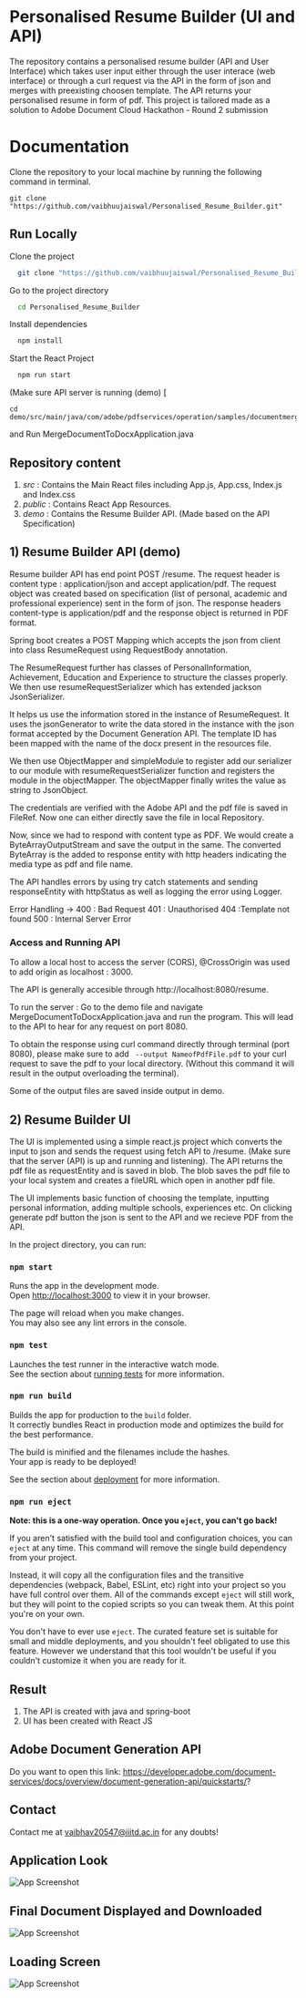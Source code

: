 
# Personalised Resume Builder (UI and API)

The repository contains a personalised resume builder (API and User Interface) which takes user input either through the user interace (web interface) or through a curl request via the API in the form of json and merges with preexisting choosen template. The API returns your personalised resume in form of pdf. This project is tailored made as a solution to Adobe Document Cloud Hackathon - Round 2 submission

# Documentation

Clone the repository to your local machine by running the following command in terminal.

```shell
git clone "https://github.com/vaibhuujaiswal/Personalised_Resume_Builder.git"

```

## Run Locally

Clone the project

```bash
  git clone "https://github.com/vaibhuujaiswal/Personalised_Resume_Builder.git"
```

Go to the project directory

```bash
  cd Personalised_Resume_Builder
```

Install dependencies

```bash
  npm install
```

Start the React Project

```bash
  npm run start
```

(Make sure API server is running (demo) [
```
cd demo/src/main/java/com/adobe/pdfservices/operation/samples/documentmerge/
```
and Run MergeDocumentToDocxApplication.java

## Repository content

1) *src* : Contains the Main React files including App.js, App.css, Index.js and Index.css
2) *public* : Contains React App Resources.
3) *demo* : Contains the Resume Builder API. (Made based on the API Specification)

## 1) Resume Builder API (demo)

Resume builder API has end point POST /resume. The request header is content type : application/json and accept application/pdf. The request object was created based on specification (list of personal, academic and professional experience) sent in the form of json. The response headers content-type is application/pdf and the response object is returned in PDF format.

Spring boot creates a POST Mapping which accepts the json from client into class ResumeRequest using RequestBody annotation. 

The ResumeRequest further has classes of PersonalInformation, Achievement, Education and Experience to structure the classes properly. We then use resumeRequestSerializer which has extended jackson JsonSerializer. 

It helps us use the information stored in the instance of ResumeRequest. It uses the jsonGenerator to write the data stored in the instance with the json format accepted by the Document Generation API. The template ID has been mapped with the name of the docx present in the resources file. 

We then use ObjectMapper and simpleModule to register add our serializer to our module with resumeRequestSerializer function and registers the module in the objectMapper. The objectMapper finally writes the value as string to JsonObject. 

The credentials are verified with the Adobe API and the pdf file is saved in FileRef. Now one can either directly save the file in local Repository. 

Now, since we had to respond with content type as PDF. We would create a ByteArrayOutputStream and save the output in the same. The converted ByteArray is the added to response entity with http headers indicating the media type as pdf and file name.

The API handles errors by using try catch statements and sending responseEntity with httpStatus as well as logging the error using Logger.

Error Handling -> 
400 : Bad Request 
401 : Unauthorised 
404 :Template not found 
500 : Internal Server Error

### Access and Running API
To allow a local host to access the server (CORS), @CrossOrigin was used to add origin as localhost : 3000. 

The API is generally accesible through http://localhost:8080/resume.

To run the server : Go to the demo file and navigate MergeDocumentToDocxApplication.java and run the program. This will lead to the API to hear for any request on port 8080.

To obtain the response using curl command directly through terminal (port 8080), please make sure to add ` --output NameofPdfFile.pdf` to your curl request to save the pdf to your local directory. (Without this command it will result in the output overloading the terminal).

Some of the output files are saved inside output in demo.

## 2) Resume Builder UI

The UI is implemented using a simple react.js project which converts the input to json and sends the request using fetch API to /resume. (Make sure that the server (API) is up and running and listening). The API returns the pdf file as requestEntity and is saved in blob. The blob saves the pdf file to your local system and creates a fileURL which open in another pdf file. 

The UI implements basic function of choosing the template, inputting personal information, adding multiple schools, experiences etc. On clicking generate pdf button the json is sent to the API and we recieve PDF from the API.

In the project directory, you can run:

### `npm start`

Runs the app in the development mode.\
Open [http://localhost:3000](http://localhost:3000) to view it in your browser.

The page will reload when you make changes.\
You may also see any lint errors in the console.

### `npm test`

Launches the test runner in the interactive watch mode.\
See the section about [running tests](https://facebook.github.io/create-react-app/docs/running-tests) for more information.

### `npm run build`

Builds the app for production to the `build` folder.\
It correctly bundles React in production mode and optimizes the build for the best performance.

The build is minified and the filenames include the hashes.\
Your app is ready to be deployed!

See the section about [deployment](https://facebook.github.io/create-react-app/docs/deployment) for more information.

### `npm run eject`

**Note: this is a one-way operation. Once you `eject`, you can't go back!**

If you aren't satisfied with the build tool and configuration choices, you can `eject` at any time. This command will remove the single build dependency from your project.

Instead, it will copy all the configuration files and the transitive dependencies (webpack, Babel, ESLint, etc) right into your project so you have full control over them. All of the commands except `eject` will still work, but they will point to the copied scripts so you can tweak them. At this point you're on your own.

You don't have to ever use `eject`. The curated feature set is suitable for small and middle deployments, and you shouldn't feel obligated to use this feature. However we understand that this tool wouldn't be useful if you couldn't customize it when you are ready for it.

## Result

1) The API is created with java and spring-boot
2) UI has been created with React JS


## Adobe Document Generation API

Do you want to open this link: https://developer.adobe.com/document-services/docs/overview/document-generation-api/quickstarts/?

## Contact

Contact me at vaibhav20547@iiitd.ac.in for any doubts!

## Application Look

![App Screenshot](https://github.com/vaibhuujaiswal/Personalised_Resume_Builder/blob/master/screencapture-localhost-3000-2023-07-09-17_48_54.png)

## Final Document Displayed and Downloaded
![App Screenshot](https://github.com/vaibhuujaiswal/Personalised_Resume_Builder/blob/master/FinalDocumentDisplayedAndPrinted.png)

## Loading Screen

![App Screenshot](https://github.com/vaibhuujaiswal/Personalised_Resume_Builder/blob/master/Loader%20Screen.png)

